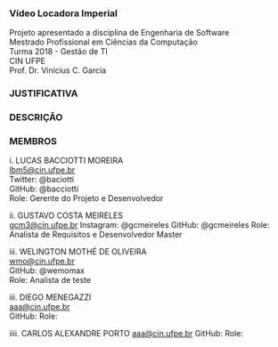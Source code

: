 ### Vídeo Locadora Imperial  
Projeto apresentado a disciplina de Engenharia de Software  
Mestrado Profissional em Ciências da Computação  
Turma 2018 - Gestão de TI  
CIN UFPE  
Prof. Dr. Vinícius C. Garcia  


### JUSTIFICATIVA

### DESCRIÇÃO

### MEMBROS  
i. LUCAS BACCIOTTI MOREIRA   
lbm5@cin.ufpe.br  
Twitter: @baciotti  
GitHub: @bacciotti  
Role: Gerente do Projeto e Desenvolvedor  

ii. GUSTAVO COSTA MEIRELES  
gcm3@cin.ufpe.br
Instagram: @gcmeireles 
GitHub: @gcmeireles
Role: Analista de Requisitos e Desenvolvedor Master

iii. WELINGTON MOTHÉ DE OLIVEIRA  
wmo@cin.ufpe.br  
GitHub: @wemomax  
Role: Analista de teste  

iii. DIEGO MENEGAZZI  
aaa@cin.ufpe.br  
GitHub:
Role: 

iiii. CARLOS ALEXANDRE PORTO
aaa@cin.ufpe.br
GitHub:
Role: 
